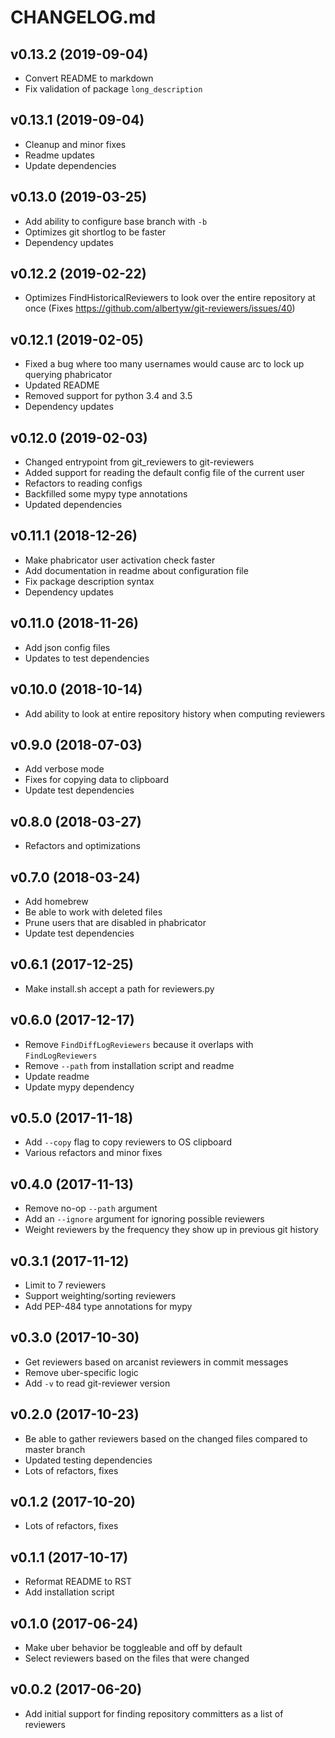 CHANGELOG.md
============

v0.13.2 (2019-09-04)
--------------------

 - Convert README to markdown
 - Fix validation of package `long_description`


v0.13.1 (2019-09-04)
--------------------

 - Cleanup and minor fixes
 - Readme updates
 - Update dependencies


v0.13.0 (2019-03-25)
--------------------

 - Add ability to configure base branch with `-b`
 - Optimizes git shortlog to be faster
 - Dependency updates


v0.12.2 (2019-02-22)
--------------------

 - Optimizes FindHistoricalReviewers to look over the entire repository at once
   (Fixes https://github.com/albertyw/git-reviewers/issues/40)


v0.12.1 (2019-02-05)
--------------------

 - Fixed a bug where too many usernames would cause arc to lock up querying phabricator
 - Updated README
 - Removed support for python 3.4 and 3.5
 - Dependency updates


v0.12.0 (2019-02-03)
--------------------

 - Changed entrypoint from git_reviewers to git-reviewers
 - Added support for reading the default config file of the current user
 - Refactors to reading configs
 - Backfilled some mypy type annotations
 - Updated dependencies


v0.11.1 (2018-12-26)
--------------------

 - Make phabricator user activation check faster
 - Add documentation in readme about configuration file
 - Fix package description syntax
 - Dependency updates


v0.11.0 (2018-11-26)
--------------------

 - Add json config files
 - Updates to test dependencies


v0.10.0 (2018-10-14)
--------------------

 - Add ability to look at entire repository history when computing reviewers


v0.9.0 (2018-07-03)
-------------------

 - Add verbose mode
 - Fixes for copying data to clipboard
 - Update test dependencies


v0.8.0 (2018-03-27)
-------------------

 - Refactors and optimizations


v0.7.0 (2018-03-24)
-------------------

 - Add homebrew
 - Be able to work with deleted files
 - Prune users that are disabled in phabricator
 - Update test dependencies


v0.6.1 (2017-12-25)
-------------------

 - Make install.sh accept a path for reviewers.py


v0.6.0 (2017-12-17)
-------------------

 - Remove `FindDiffLogReviewers` because it overlaps with `FindLogReviewers`
 - Remove `--path` from installation script and readme
 - Update readme
 - Update mypy dependency


v0.5.0 (2017-11-18)
-------------------

 - Add `--copy` flag to copy reviewers to OS clipboard
 - Various refactors and minor fixes


v0.4.0 (2017-11-13)
-------------------

 - Remove no-op `--path` argument
 - Add an `--ignore` argument for ignoring possible reviewers
 - Weight reviewers by the frequency they show up in previous git history


v0.3.1 (2017-11-12)
-------------------

 - Limit to 7 reviewers
 - Support weighting/sorting reviewers
 - Add PEP-484 type annotations for mypy


v0.3.0 (2017-10-30)
-------------------

 - Get reviewers based on arcanist reviewers in commit messages
 - Remove uber-specific logic
 - Add `-v` to read git-reviewer version


v0.2.0 (2017-10-23)
-------------------

 - Be able to gather reviewers based on the changed files compared to master branch
 - Updated testing dependencies
 - Lots of refactors, fixes


v0.1.2 (2017-10-20)
-------------------

 - Lots of refactors, fixes


v0.1.1 (2017-10-17)
-------------------

 - Reformat README to RST
 - Add installation script


v0.1.0 (2017-06-24)
-------------------

 - Make uber behavior be toggleable and off by default
 - Select reviewers based on the files that were changed


v0.0.2 (2017-06-20)
-------------------

 - Add initial support for finding repository committers as a list of reviewers
